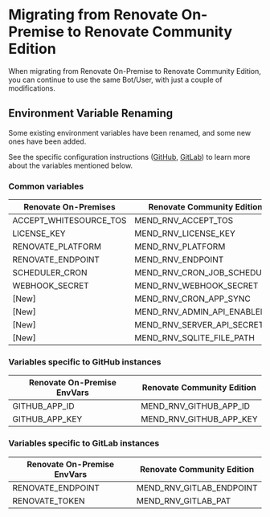 # Migrating from Renovate On-Premise to Renovate Community Edition

When migrating from Renovate On-Premise to Renovate Community Edition, you can continue to use the same Bot/User, with just a couple of modifications.


## Environment Variable Renaming

Some existing environment variables have been renamed, and some new ones have been added.

See the specific configuration instructions ([GitHub](./configuration-github.md), [GitLab](./configuration-gitlab.md)) to learn more about the variables mentioned below.

### Common variables

| Renovate On-Premises   | Renovate Community Edition |
|------------------------|--|
| ACCEPT_WHITESOURCE_TOS | MEND_RNV_ACCEPT_TOS |
| LICENSE_KEY            | MEND_RNV_LICENSE_KEY |
| RENOVATE_PLATFORM      | MEND_RNV_PLATFORM |
| RENOVATE_ENDPOINT      | MEND_RNV_ENDPOINT |
| SCHEDULER_CRON         | MEND_RNV_CRON_JOB_SCHEDULER |
| WEBHOOK_SECRET | MEND_RNV_WEBHOOK_SECRET |
| [New]                  | MEND_RNV_CRON_APP_SYNC |
| [New]                  | MEND_RNV_ADMIN_API_ENABLED |
| [New]                  | MEND_RNV_SERVER_API_SECRET |
| [New]                  | MEND_RNV_SQLITE_FILE_PATH |

### Variables specific to GitHub instances
| Renovate On-Premise EnvVars | Renovate Community Edition |
|--|--|
| GITHUB_APP_ID | MEND_RNV_GITHUB_APP_ID |
| GITHUB_APP_KEY | MEND_RNV_GITHUB_APP_KEY |

### Variables specific to GitLab instances

| Renovate On-Premise EnvVars | Renovate Community Edition |
|--|--|
| RENOVATE_ENDPOINT | MEND_RNV_GITLAB_ENDPOINT |
| RENOVATE_TOKEN | MEND_RNV_GITLAB_PAT |

